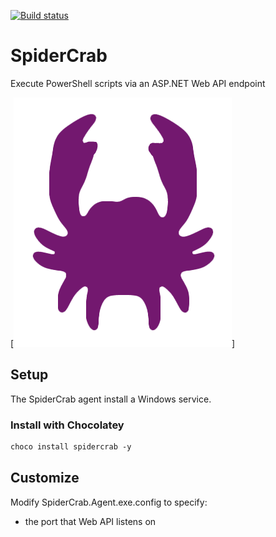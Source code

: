 [![Build status](https://ci.appveyor.com/api/projects/status/3j8ihrkf1lq2k1eh?svg=true)](https://ci.appveyor.com/project/GingerTommy/spidercrab)

# SpiderCrab

Execute PowerShell scripts via an ASP.NET Web API endpoint

[![Logo](spidercrab.gif?raw=true)]

## Setup

The SpiderCrab agent install a Windows service.
### Install with Chocolatey
```ps
choco install spidercrab -y
```

## Customize

Modify SpiderCrab.Agent.exe.config to specify:
- the port that Web API listens on
